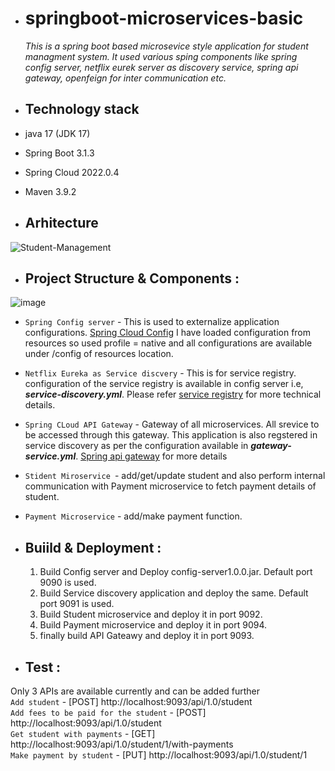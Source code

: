 - # springboot-microservices-basic  
  _This is a spring boot based microsevice style application for student managment system. It used various sping components like spring config server, netflix eurek server as discovery service, spring api gateway, openfeign for inter communication etc._
    
- ## Technology stack
- java 17 (JDK 17)
- Spring Boot 3.1.3
- Spring Cloud 2022.0.4
- Maven 3.9.2

- ## Arhitecture
![Student-Management](https://github.com/mail2mrcm/tech4all/assets/118661926/4104fa46-8183-4b7c-83a5-f8afc0f764ca)


- ## Project Structure & Components  :
![image](https://github.com/mail2mrcm/tech4all/assets/118661926/a567b87c-0729-44aa-bf43-283a66fecb62)
  - `Spring Config server` - This is used to externalize application configurations. [Spring Cloud Config](https://docs.spring.io/spring-cloud-config/docs/current/reference/html/)
  I have loaded configuration from resources so used profile = native and all configurations are available under /config of resources location.
    
  - `Netflix Eureka as Service discvery` - This is for service registry. configuration of the service registry is available in config server i.e, ***service-discovery.yml***. Please 
  refer [service registry](https://spring.io/guides/gs/service-registration-and-discovery/) for more technical details.
  - `Spring CLoud API Gateway` - Gateway of all microservices.  All srevice to be accessed through this gateway. This application is also regstered in service discovery as per the 
  configuration available in ***gateway-service.yml***. [Spring api gateway](https://spring.io/guides/gs/gateway/) for more details
  - `Stident Miroservice `- add/get/update student and also perform internal communication with Payment microservice to fetch payment details of student.
  - `Payment Microservice` - add/make payment function.
    
- ## Buiild & Deployment  :
  1. Build Config server and Deploy config-server1.0.0.jar. Default port 9090 is used.
  2. Build Service discovery application and deploy the same. Default port 9091 is used.
  3. Build Student microservice and deploy it in port 9092.
  4. Build Payment microservice and deploy it in port 9094.
  5. finally build API Gateawy and deploy it in port 9093.
     
- ## Test :
 Only 3 APIs are available currently and can be added further <br/> 
 `Add student` - [POST] http://localhost:9093/api/1.0/student <br/>
 `Add fees to be paid for the student` - [POST] http://localhost:9093/api/1.0/student <br/>
 `Get student with payments` - [GET] http://localhost:9093/api/1.0/student/1/with-payments <br/>
 `Make payment by student` - [PUT] http://localhost:9093/api/1.0/student/1 <br/>
     
